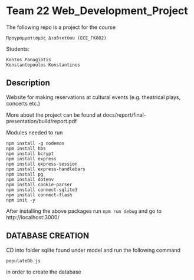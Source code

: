 # Team 22 Web_Development_Project

The following repo is a project for the course
```
Προγραμματισμός Διαδικτύου (ECE_ΓΚ802)
```
Students:
```
Kontos Panagiotis
Konstantopoulos Konstantinos
```
## Description
Website for making reservations at cultural events
(e.g. theatrical plays, concerts etc.)

More about the project can be found at docs/report/final-presentation/build/report.pdf

Modules needed to run
```
npm install -g nodemon
npm install hbs
npm install bcrypt
npm install express
npm install express-session
npm install express-handlebars
npm install pg
npm install dotenv
npm install cookie-parser
npm install connect-sqlite3
npm install connect-flash
npm init -y
```

After installing the above packages run ```npm run debug``` and go to http://localhost:3000/

## DATABASE CREATION
CD into folder sqlite found under model and run the following command 
```
populateDb.js
```
in order to create the database